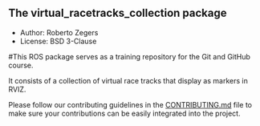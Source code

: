 ## The virtual_racetracks_collection package

- Author: Roberto Zegers
- License: BSD 3-Clause

#This ROS package serves as a training repository for the Git and GitHub course.  

It consists of a collection of virtual race tracks that display as markers in RVIZ.  

Please follow our contributing guidelines in the [CONTRIBUTING.md](CONTRIBUTING.md) file to make sure your contributions can be easily integrated into the project.
